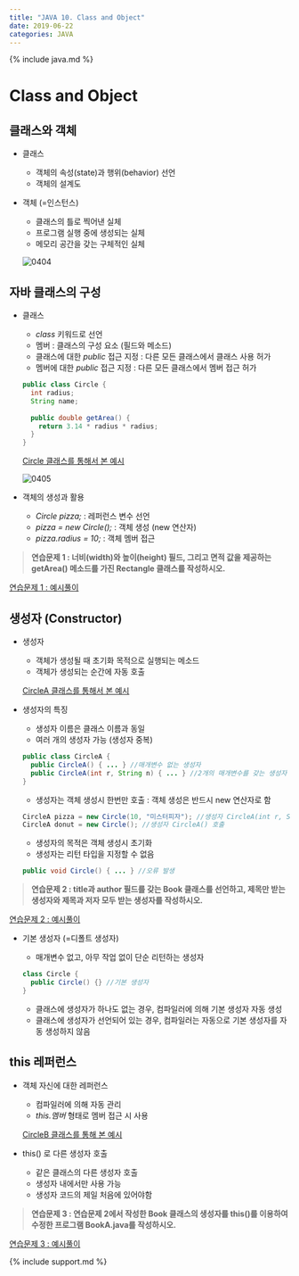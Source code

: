 ```yaml
---
title: "JAVA 10. Class and Object"
date: 2019-06-22
categories: JAVA
---
```


{% include java.md %}

# Class and Object

## 클래스와 객체

* 클래스
  * 객체의 속성(state)과 행위(behavior) 선언
  * 객체의 설계도
  
* 객체 (=인스턴스)
  * 클래스의 틀로 찍어낸 실체
  * 프로그램 실행 중에 생성되는 실체
  * 메모리 공간을 갖는 구체적인 실체
  
  ![0404](https://user-images.githubusercontent.com/26007107/59965396-489ddd00-9548-11e9-8ada-10ad3ea359eb.png)


## 자바 클래스의 구성
* 클래스
  * *class* 키워드로 선언
  * 멤버 : 클래스의 구성 요소 (필드와 메소드)
  * 클래스에 대한 *public* 접근 지정 : 다른 모든 클래스에서 클래스 사용 허가
  * 멤버에 대한 *public* 접근 지정 : 다른 모든 클래스에서 멤버 접근 허가
  
  ~~~java
  public class Circle {
    int radius;
    String name;
    
    public double getArea() {
      return 3.14 * radius * radius;
    }
  }
  ~~~
  
  [Circle 클래스를 통해서 본 예시](https://github.com/DetegiCE/JavaStudy/blob/master/chapter4/Circle.java)
  
  ![0405](https://user-images.githubusercontent.com/26007107/59965516-39b82a00-954a-11e9-83d4-45f4e5cfb6ec.png)

* 객체의 생성과 활용
  * *Circle pizza;* : 레퍼런스 변수 선언
  * *pizza = new Circle();* : 객체 생성 (new 연산자)
  * *pizza.radius = 10;* : 객체 멤버 접근
  
> **연습문제 1 : 너비(width)와 높이(height) 필드, 그리고 면적 값을 제공하는 getArea() 메소드를 가진 Rectangle 클래스를 작성하시오.**

[연습문제 1 : 예시풀이](https://github.com/DetegiCE/JavaStudy/blob/master/chapter4/Rectangle.java)

## 생성자 (Constructor)
* 생성자
  * 객체가 생성될 때 초기화 목적으로 실행되는 메소드
  * 객체가 생성되는 순간에 자동 호출
  
  [CircleA 클래스를 통해서 본 예시](https://github.com/DetegiCE/JavaStudy/blob/master/chapter4/CircleA.java)
  
* 생성자의 특징
  * 생성자 이름은 클래스 이름과 동일
  * 여러 개의 생성자 가능 (생성자 중복)
  
  ~~~java
  public class CircleA {
    public CircleA() { ... } //매개변수 없는 생성자
    public CircleA(int r, String n) { ... } //2개의 매개변수를 갖는 생성자
  }
  ~~~
  
  * 생성자는 객체 생성시 한번만 호출 : 객체 생성은 반드시 new 연산자로 함
  
  ~~~java
  CircleA pizza = new Circle(10, "미스터피자"); //생성자 CircleA(int r, String n) 호출
  CircleA donut = new Circle(); //생성자 CircleA() 호출
  ~~~

  * 생성자의 목적은 객체 생성시 초기화
  * 생성자는 리턴 타입을 지정할 수 없음
  
  ~~~java
  public void Circle() { ... } //오류 발생
  ~~~

> **연습문제 2 : title과 author 필드를 갖는 Book 클래스를 선언하고, 제목만 받는 생성자와 제목과 저자 모두 받는 생성자를 작성하시오.**

[연습문제 2 : 예시풀이](https://github.com/DetegiCE/JavaStudy/blob/master/chapter4/Book.java)


* 기본 생성자 (=디폴트 생성자)
  * 매개변수 없고, 아무 작업 없이 단순 리턴하는 생성자
  
  ~~~java
  class Circle {
    public Circle() {} //기본 생성자
  }
  ~~~
  
  * 클래스에 생성자가 하나도 없는 경우, 컴파일러에 의해 기본 생성자 자동 생성
  * 클래스에 생성자가 선언되어 있는 경우, 컴파일러는 자동으로 기본 생성자를 자동 생성하지 않음


## this 레퍼런스

* 객체 자신에 대한 레퍼런스
  * 컴파일러에 의해 자동 관리
  * *this.멤버* 형태로 멤버 접근 시 사용
  
  [CircleB 클래스를 통해 본 예시](https://github.com/DetegiCE/JavaStudy/blob/master/chapter4/CircleB.java)
  
* this() 로 다른 생성자 호출
  * 같은 클래스의 다른 생성자 호출
  * 생성자 내에서만 사용 가능
  * 생성자 코드의 제일 처음에 있어야함

> **연습문제 3 : 연습문제 2에서 작성한 Book 클래스의 생성자를 this()를 이용하여 수정한 프로그램 BookA.java를 작성하시오.**

[연습문제 3 : 예시풀이](https://github.com/DetegiCE/JavaStudy/blob/master/chapter4/BookA.java)


{% include support.md %}
